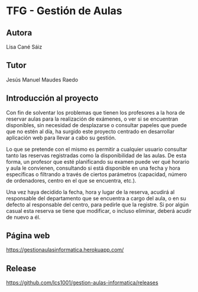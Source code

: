 # TFG - Gestión de Aulas

## Autora 
Lisa Cané Sáiz
 
## Tutor
Jesús Manuel Maudes Raedo

## Introducción al proyecto
Con fin de solventar los problemas que tienen los profesores a la hora de reservar aulas para la realización de exámenes, o ver si se encuentran disponibles, sin necesidad de desplazarse o consultar papeles que puede que no estén al día, ha surgido este proyecto centrado en desarrollar aplicación web para llevar a cabo su gestión.

Lo que se pretende con el mismo es permitir a cualquier usuario consultar tanto las reservas registradas como la disponibilidad de las aulas. De esta forma, un profesor que esté planificando su examen puede ver qué horario y aula le convienen, consultando si está disponible en una fecha y hora específicas o filtrando a través de ciertos parámetros (capacidad, número de ordenadores, centro en el que se encuentra, etc.).

Una vez haya decidido la fecha, hora y lugar de la reserva, acudirá al responsable del departamento que se encuentra a cargo del aula, o en su defecto al responsable del centro, para pedirle que la registre. Si por algún casual esta reserva se tiene que modificar, o incluso eliminar, deberá acudir de nuevo a él.

## Página web
https://gestionaulasinformatica.herokuapp.com/

## Release
https://github.com/lcs1001/gestion-aulas-informatica/releases

